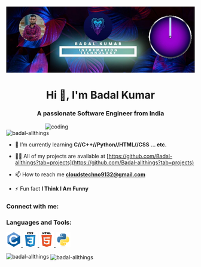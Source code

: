 <!--## Hi there 👋--!>

<!--
**Badal-allthings/Badal-allthings** is a ✨ _special_ ✨ repository because its `README.md` (this file) appears on your GitHub profile.

Here are some ideas to get you started:

- 🔭 I’m currently working on ...
- 🌱 I’m currently learning ...
- 👯 I’m looking to collaborate on ...
- 🤔 I’m looking for help with ...
- 💬 Ask me about ...
- 📫 How to reach me: ...
- 😄 Pronouns: ...
- ⚡ Fun fact: ...
-->
![logo](https://github.com/Badal-allthings/Badal-allthings/blob/main/GitHub%20Banner.png.jpg)
<h1 align="center">Hi 👋, I'm Badal Kumar</h1>
<h3 align="center">A passionate Software Engineer from India</h3>

<img align="right" alt="coding" width="400" src="https://media.tenor.com/GVk4jB2u_i8AAAAM/coding.gif">

<p align="left"> <img src="https://komarev.com/ghpvc/?username=badal-allthings&label=Profile%20views&color=0e75b6&style=flat" alt="badal-allthings" /> </p>

- 🌱 I’m currently learning **C//C++//Python//HTML//CSS ... etc.**

- 👨‍💻 All of my projects are available at [https://github.com/Badal-allthings?tab=projects](https://github.com/Badal-allthings?tab=projects)

- 📫 How to reach me **cloudstechno9132@gmail.com**

- ⚡ Fun fact **I Think I Am Funny**

<h3 align="left">Connect with me:</h3>
<p align="left">
</p>

<h3 align="left">Languages and Tools:</h3>
<p align="left"> <a href="https://www.cprogramming.com/" target="_blank" rel="noreferrer"> <img src="https://raw.githubusercontent.com/devicons/devicon/master/icons/c/c-original.svg" alt="c" width="40" height="40"/> </a> <a href="https://www.w3schools.com/css/" target="_blank" rel="noreferrer"> <img src="https://raw.githubusercontent.com/devicons/devicon/master/icons/css3/css3-original-wordmark.svg" alt="css3" width="40" height="40"/> </a> <a href="https://www.w3.org/html/" target="_blank" rel="noreferrer"> <img src="https://raw.githubusercontent.com/devicons/devicon/master/icons/html5/html5-original-wordmark.svg" alt="html5" width="40" height="40"/> </a> <a href="https://www.python.org" target="_blank" rel="noreferrer"> <img src="https://raw.githubusercontent.com/devicons/devicon/master/icons/python/python-original.svg" alt="python" width="40" height="40"/> </a> </p>

<p><img align="left" src="https://github-readme-stats.vercel.app/api/top-langs?username=badal-allthings&show_icons=true&locale=en&layout=compact" alt="badal-allthings" /></p>

<p>&nbsp;<img align="center" src="https://github-readme-stats.vercel.app/api?username=badal-allthings&show_icons=true&locale=en" alt="badal-allthings" /></p>
